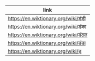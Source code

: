 |link|
|----|
|https://en.wiktionary.org/wiki/डंडी|
|https://en.wiktionary.org/wiki/डंका|
|https://en.wiktionary.org/wiki/डंठल|
|https://en.wiktionary.org/wiki/डंडा|
|https://en.wiktionary.org/wiki/ड़|
